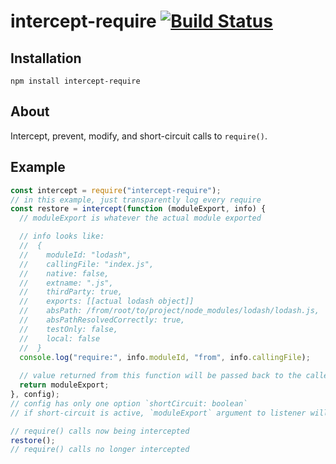 # intercept-require [![Build Status](https://travis-ci.org/nickb1080/intercept-require.svg?branch=master)](https://travis-ci.org/nickb1080/intercept-require)

## Installation

`npm install intercept-require`

## About
Intercept, prevent, modify, and short-circuit calls to `require()`. 

## Example
```js
const intercept = require("intercept-require");
// in this example, just transparently log every require
const restore = intercept(function (moduleExport, info) {
  // moduleExport is whatever the actual module exported

  // info looks like:
  //  {
  //    moduleId: "lodash",
  //    callingFile: "index.js",
  //    native: false,
  //    extname: ".js",
  //    thirdParty: true,
  //    exports: [[actual lodash object]]
  //    absPath: /from/root/to/project/node_modules/lodash/lodash.js,
  //    absPathResolvedCorrectly: true,
  //    testOnly: false,
  //    local: false
  //  }
  console.log("require:", info.moduleId, "from", info.callingFile);
  
  // value returned from this function will be passed back to the caller as if it was module.exports
  return moduleExport;
}, config);
// config has only one option `shortCircuit: boolean`
// if short-circuit is active, `moduleExport` argument to listener will be null

// require() calls now being intercepted
restore();
// require() calls no longer intercepted
```
